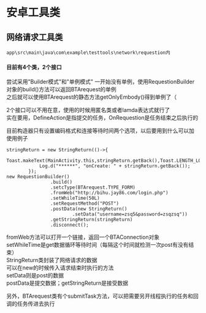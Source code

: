 # 安卓工具类 #   
## 网络请求工具类 ##  
```
app\src\main\java\com\example\testtools\network\requestion内   
```
#### 目前有4个类，2个接口 ####
尝试采用"Builder模式"和"单例模式"
一开始没有单例，使用RequestionBuilder对象的build()方法可以返回BTArequest的单例   
之后就可以使用BTArequest的静态方法getOnlyEmbody()得到单例了（   
   
2个接口可以不用在意，使用的时候用匿名类或者lamda表达式就行了   
实在要用，DefineAction是指提交的任务，OnRequestion是任务结束之后执行的   
   
目前构造器只有设置编码格式和连接等待时间两个选项，以后要用到什么可以加   
使用例子  
```
stringReturn = new StringReturn(()->{
            Toast.makeText(MainActivity.this,stringReturn.getBack(),Toast.LENGTH_LONG).show();
            Log.d("******", "onCreate: " + stringReturn.getBack());
        });
new RequestionBuilder()
                .build()
                .setcType(BTArequest.TYPE_FORM)
                .fromWeb("http://bihu.jay86.com/login.php")
                .setWhileTime(50L)
                .setRequestMethod("POST")
                .postData(new StringReturn()
                        .setData("username=zsq5&password=zsqzsq"))
                .getStringReturn(stringReturn)
                .disconnect();
```   
fromWeb方法可以打开一个链接，返回一个BTAConnection对象   
setWhileTime是get数据循环等待时间（每隔这个时间就检测一次post有没有结束）   
StringReturn类封装了网络请求的数据   
可以在new的时候传入请求结束时执行的方法   
setData则是post的数据   
postData是提交数据；getStringReturn是接受数据   

另外，BTArequest类有个submitTask方法，可以把需要另开线程执行的任务和回调的任务传进去执行   

